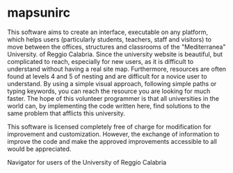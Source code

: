 # mapsunirc
This software aims to create an interface, executable on any platform, which helps users (particularly students, teachers, staff and visitors) to move between the offices, structures and classrooms of the "Mediterranea" University. of Reggio Calabria.
Since the university website is beautiful, but complicated to reach, especially for new users, as it is difficult to understand without having a real site map.
Furthermore, resources are often found at levels 4 and 5 of nesting and are difficult for a novice user to understand.
By using a simple visual approach, following simple paths or typing keywords, you can reach the resource you are looking for much faster.
The hope of this volunteer programmer is that all universities in the world can, by implementing the code written here, find solutions to the same problem that afflicts this university.

This software is licensed completely free of charge for modification for improvement and customization.
However, the exchange of information to improve the code and make the approved improvements accessible to all would be appreciated.

Navigator for users of the University of Reggio Calabria
